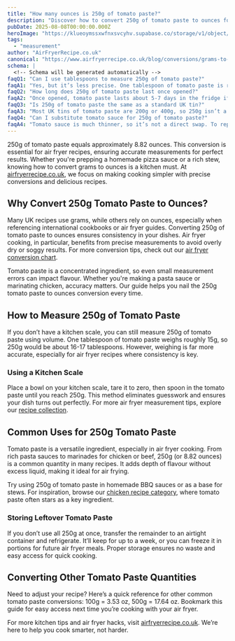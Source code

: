 ```yaml
---
title: "How many ounces is 250g of tomato paste?"
description: "Discover how to convert 250g of tomato paste to ounces for perfect recipes. Get accurate measurements and cooking tips in seconds!"
pubDate: 2025-08-08T00:00:00.000Z
heroImage: "https://klueoymssxwfnxsvcyhv.supabase.co/storage/v1/object/public/Shmucket/how-many-ounces-is-250g-tomato-paste.webp"
tags:
  - "measurement"
author: "AirFryerRecipe.co.uk"
canonical: "https://www.airfryerrecipe.co.uk/blog/conversions/grams-to-ounces/how-many-ounces-is-250g-tomato-paste"
schema: |
  <!-- Schema will be generated automatically -->
faqQ1: "Can I use tablespoons to measure 250g of tomato paste?"
faqA1: "Yes, but it’s less precise. One tablespoon of tomato paste is roughly 15g, so 250g would be about 16-17 tablespoons. For best results, especially in air fryer recipes, a kitchen scale is recommended."
faqQ2: "How long does 250g of tomato paste last once opened?"
faqA2: "Once opened, tomato paste lasts about 5-7 days in the fridge if stored in an airtight container. For longer storage, freeze it in portions. This ensures you always have the right amount for air fryer recipes."
faqQ3: "Is 250g of tomato paste the same as a standard UK tin?"
faqA3: "Most UK tins of tomato paste are 200g or 400g, so 250g isn’t a standard size. You’ll need to measure it out from a larger tin or use two smaller portions. Check labels carefully for accurate conversions."
faqQ4: "Can I substitute tomato sauce for 250g of tomato paste?"
faqA4: "Tomato sauce is much thinner, so it’s not a direct swap. To replace 250g of tomato paste, use 500g of tomato sauce and reduce other liquids in your air fryer recipe. Adjust seasoning as needed."
---
```

<p>250g of tomato paste equals approximately 8.82 ounces. This conversion is essential for air fryer recipes, ensuring accurate measurements for perfect results. Whether you're prepping a homemade pizza sauce or a rich stew, knowing how to convert grams to ounces is a kitchen must. At <a href=https://www.airfryerrecipe.co.uk>airfryerrecipe.co.uk</a>, we focus on making cooking simpler with precise conversions and delicious recipes.</p>

<h2>Why Convert 250g Tomato Paste to Ounces?</h2>  
<p>Many UK recipes use grams, while others rely on ounces, especially when referencing international cookbooks or air fryer guides. Converting 250g of tomato paste to ounces ensures consistency in your dishes. Air fryer cooking, in particular, benefits from precise measurements to avoid overly dry or soggy results. For more conversion tips, check out our <a href=https://www.airfryerrecipe.co.uk/air-fryer-conversion-chart>air fryer conversion chart</a>.</p>  

<p>Tomato paste is a concentrated ingredient, so even small measurement errors can impact flavour. Whether you're making a pasta sauce or marinating chicken, accuracy matters. Our guide helps you nail the 250g tomato paste to ounces conversion every time.</p>  

<h2>How to Measure 250g of Tomato Paste</h2>  
<p>If you don’t have a kitchen scale, you can still measure 250g of tomato paste using volume. One tablespoon of tomato paste weighs roughly 15g, so 250g would be about 16-17 tablespoons. However, weighing is far more accurate, especially for air fryer recipes where consistency is key.</p>  

<h3>Using a Kitchen Scale</h3>  
<p>Place a bowl on your kitchen scale, tare it to zero, then spoon in the tomato paste until you reach 250g. This method eliminates guesswork and ensures your dish turns out perfectly. For more air fryer measurement tips, explore our <a href=https://www.airfryerrecipe.co.uk/recipes>recipe collection</a>.</p>  

<h2>Common Uses for 250g Tomato Paste</h2>  
<p>Tomato paste is a versatile ingredient, especially in air fryer cooking. From rich pasta sauces to marinades for chicken or beef, 250g (or 8.82 ounces) is a common quantity in many recipes. It adds depth of flavour without excess liquid, making it ideal for air frying.</p>  

<p>Try using 250g of tomato paste in homemade BBQ sauces or as a base for stews. For inspiration, browse our <a href=https://www.airfryerrecipe.co.uk/recipe-category/chicken>chicken recipe category</a>, where tomato paste often stars as a key ingredient.</p>  

<h3>Storing Leftover Tomato Paste</h3>  
<p>If you don’t use all 250g at once, transfer the remainder to an airtight container and refrigerate. It’ll keep for up to a week, or you can freeze it in portions for future air fryer meals. Proper storage ensures no waste and easy access for quick cooking.</p>  

<h2>Converting Other Tomato Paste Quantities</h2>  
<p>Need to adjust your recipe? Here’s a quick reference for other common tomato paste conversions: 100g = 3.53 oz, 500g = 17.64 oz. Bookmark this guide for easy access next time you’re cooking with your air fryer.</p>  

<p>For more kitchen tips and air fryer hacks, visit <a href=https://www.airfryerrecipe.co.uk>airfryerrecipe.co.uk</a>. We’re here to help you cook smarter, not harder.</p>
